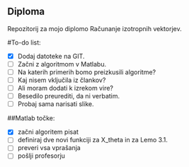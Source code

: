 ## Diploma

Repozitorij za mojo diplomo Računanje izotropnih vektorjev.

#To-do list:
- [x] Dodaj datoteke na GIT.
- [ ] Začni z algoritmom v Matlabu.
- [ ] Na katerih primerih bomo preizkusili algoritme?
- [ ] Kaj nisem vključila iz člankov?
- [ ] Ali moram dodati k izrekom vire?
- [ ] Besedilo preurediti, da ni verbatim.
- [ ] Probaj sama narisati slike.

##Matlab točke:
- [x] začni algoritem pisat
- [ ] definiraj dve novi funkciji za X_theta in za Lemo 3.1.
- [ ] preveri vsa vprašanja
- [ ] pošlji profesorju
